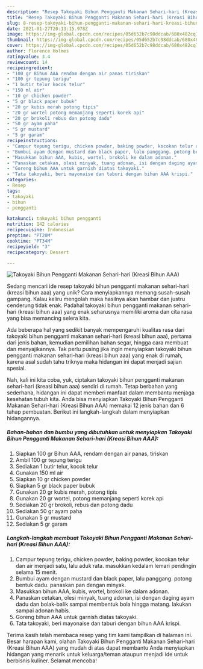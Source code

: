 ```yaml
---
description: "Resep Takoyaki Bihun Pengganti Makanan Sehari-hari (Kreasi Bihun AAA) Anti Gagal"
title: "Resep Takoyaki Bihun Pengganti Makanan Sehari-hari (Kreasi Bihun AAA) Anti Gagal"
slug: 8-resep-takoyaki-bihun-pengganti-makanan-sehari-hari-kreasi-bihun-aaa-anti-gagal
date: 2021-01-27T20:13:15.978Z
image: https://img-global.cpcdn.com/recipes/05d652b7c98ddcab/680x482cq70/takoyaki-bihun-pengganti-makanan-sehari-hari-kreasi-bihun-aaa-foto-resep-utama.jpg
thumbnail: https://img-global.cpcdn.com/recipes/05d652b7c98ddcab/680x482cq70/takoyaki-bihun-pengganti-makanan-sehari-hari-kreasi-bihun-aaa-foto-resep-utama.jpg
cover: https://img-global.cpcdn.com/recipes/05d652b7c98ddcab/680x482cq70/takoyaki-bihun-pengganti-makanan-sehari-hari-kreasi-bihun-aaa-foto-resep-utama.jpg
author: Florence Holmes
ratingvalue: 3.4
reviewcount: 14
recipeingredient:
- "100 gr Bihun AAA rendam dengan air panas tiriskan"
- "100 gr tepung terigu"
- "1 butir telur kocok telur"
- "150 ml air"
- "10 gr chicken powder"
- "5 gr black paper bubuk"
- "20 gr kubis merah potong tipis"
- "20 gr wortel potong memanjang seperti korek api"
- "20 gr brokoli rebus dan potong dadu"
- "50 gr ayam paha"
- "5 gr mustard"
- "5 gr garam"
recipeinstructions:
- "Campur tepung terigu, chicken powder, baking powder, kocokan telur dan air menjadi satu, lalu aduk rata. masukkan kedalam lemari pendingin selama 15 menit."
- "Bumbui ayam dengan mustard dan black paper, lalu panggang. potong bentuk dadu. panaskan pan dengan minyak."
- "Masukkan bihun AAA, kubis, wortel, brokoli ke dalam adonan."
- "Panaskan cetakan, olesi minyak, tuang adonan, isi dengan daging ayam dadu dan bolak-balik sampai membentuk bola hingga matang. lakukan sampai adonan habis."
- "Goreng bihun AAA untuk garnish diatas takoyaki."
- "Tata takoyaki, beri mayonaise dan taburi dengan bihun AAA krispi."
categories:
- Resep
tags:
- takoyaki
- bihun
- pengganti

katakunci: takoyaki bihun pengganti 
nutrition: 142 calories
recipecuisine: Indonesian
preptime: "PT20M"
cooktime: "PT34M"
recipeyield: "3"
recipecategory: Dessert

---
```



![Takoyaki Bihun Pengganti Makanan Sehari-hari (Kreasi Bihun AAA)](https://img-global.cpcdn.com/recipes/05d652b7c98ddcab/680x482cq70/takoyaki-bihun-pengganti-makanan-sehari-hari-kreasi-bihun-aaa-foto-resep-utama.jpg)

Sedang mencari ide resep takoyaki bihun pengganti makanan sehari-hari (kreasi bihun aaa) yang unik? Cara menyiapkannya memang susah-susah gampang. Kalau keliru mengolah maka hasilnya akan hambar dan justru cenderung tidak enak. Padahal takoyaki bihun pengganti makanan sehari-hari (kreasi bihun aaa) yang enak seharusnya memiliki aroma dan cita rasa yang bisa memancing selera kita.

Ada beberapa hal yang sedikit banyak mempengaruhi kualitas rasa dari takoyaki bihun pengganti makanan sehari-hari (kreasi bihun aaa), pertama dari jenis bahan, kemudian pemilihan bahan segar, hingga cara membuat dan menyajikannya. Tak perlu pusing jika ingin menyiapkan takoyaki bihun pengganti makanan sehari-hari (kreasi bihun aaa) yang enak di rumah, karena asal sudah tahu triknya maka hidangan ini dapat menjadi sajian spesial.




Nah, kali ini kita coba, yuk, ciptakan takoyaki bihun pengganti makanan sehari-hari (kreasi bihun aaa) sendiri di rumah. Tetap berbahan yang sederhana, hidangan ini dapat memberi manfaat dalam membantu menjaga kesehatan tubuh kita. Anda bisa menyiapkan Takoyaki Bihun Pengganti Makanan Sehari-hari (Kreasi Bihun AAA) memakai 12 jenis bahan dan 6 tahap pembuatan. Berikut ini langkah-langkah dalam menyiapkan hidangannya.

<!--inarticleads1-->

##### Bahan-bahan dan bumbu yang dibutuhkan untuk menyiapkan Takoyaki Bihun Pengganti Makanan Sehari-hari (Kreasi Bihun AAA):

1. Siapkan 100 gr Bihun AAA, rendam dengan air panas, tiriskan
1. Ambil 100 gr tepung terigu
1. Sediakan 1 butir telur, kocok telur
1. Gunakan 150 ml air
1. Siapkan 10 gr chicken powder
1. Siapkan 5 gr black paper bubuk
1. Gunakan 20 gr kubis merah, potong tipis
1. Gunakan 20 gr wortel, potong memanjang seperti korek api
1. Sediakan 20 gr brokoli, rebus dan potong dadu
1. Sediakan 50 gr ayam paha
1. Gunakan 5 gr mustard
1. Sediakan 5 gr garam




<!--inarticleads2-->

##### Langkah-langkah membuat Takoyaki Bihun Pengganti Makanan Sehari-hari (Kreasi Bihun AAA):

1. Campur tepung terigu, chicken powder, baking powder, kocokan telur dan air menjadi satu, lalu aduk rata. masukkan kedalam lemari pendingin selama 15 menit.
1. Bumbui ayam dengan mustard dan black paper, lalu panggang. potong bentuk dadu. panaskan pan dengan minyak.
1. Masukkan bihun AAA, kubis, wortel, brokoli ke dalam adonan.
1. Panaskan cetakan, olesi minyak, tuang adonan, isi dengan daging ayam dadu dan bolak-balik sampai membentuk bola hingga matang. lakukan sampai adonan habis.
1. Goreng bihun AAA untuk garnish diatas takoyaki.
1. Tata takoyaki, beri mayonaise dan taburi dengan bihun AAA krispi.




Terima kasih telah membaca resep yang tim kami tampilkan di halaman ini. Besar harapan kami, olahan Takoyaki Bihun Pengganti Makanan Sehari-hari (Kreasi Bihun AAA) yang mudah di atas dapat membantu Anda menyiapkan hidangan yang menarik untuk keluarga/teman ataupun menjadi ide untuk berbisnis kuliner. Selamat mencoba!
